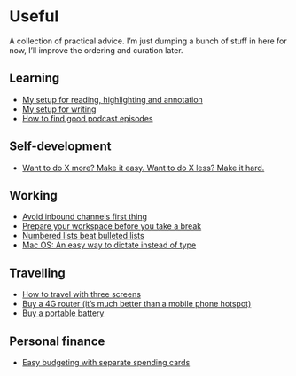 # Useful
A collection of practical advice. I’m just dumping a bunch of stuff in here for now, I’ll improve the ordering and curation later.

## Learning
* [My setup for reading, highlighting and annotation](/useful/my-setup-for-reading-highlighting-and-annotation.md)
* [My setup for writing](/useful/my-setup-for-writing.md)
* [How to find good podcast episodes](/useful/how-to-find-good-podcast-episodes.md) 

## Self-development
* [Want to do X more? Make it easy. Want to do X less? Make it hard.](https://medium.com/@peterhartree/avoid-triggers-and-make-it-harder-c2b1a94d01c4)

## Working
* [Avoid inbound channels first thing](/useful/avoid-inbound-channels-first-thing.md)
* [Prepare your workspace before you take a break](/useful/prepare-your-workspace-before-you-take-a-break.md)
* [Numbered lists beat bulleted lists](/useful/numbered-lists-beat-bulleted-lists.md)
* [Mac OS: An easy way to dictate instead of type](/useful/mac-os--an-easy-way-to-dictate-instead-of-type.md)

## Travelling 
* [How to travel with three screens](/useful/how-to-travel-with-three-screens.md)
* [Buy a 4G router (it’s much better than a mobile phone hotspot)](/useful/buy-a-4g-router-(it’s-much-better-than-a-mobile-phone-hotspot).md)
* [Buy a portable battery](/useful/buy-a-portable-battery.md)

## Personal finance
* [Easy budgeting with separate spending cards](/useful/easy-budgeting-with-separate-spending-cards.md)

<!-- #web/useful -->


